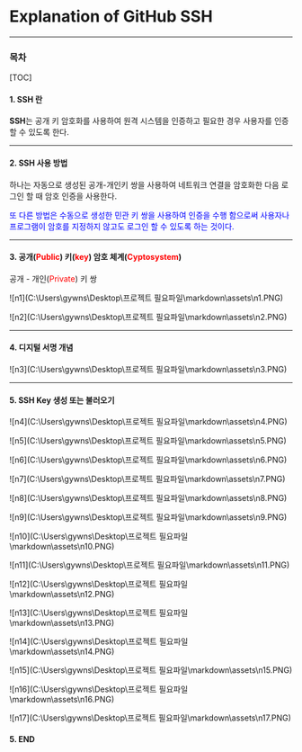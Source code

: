 # Explanation of GitHub SSH

------

### 목차

[TOC]

#### 1. SSH 란

<!--SSH 란 무엇인가에 대한 설명-->

<!--SSH uses public-key cryptography to authenticate the remote computer and allow it to authenticate the user, if necessary.-->

**SSH**는 공개 키 암호화를 사용하여 원격 시스템을 인증하고 필요한 경우 사용자를 인증할 수 있도록 한다.<br>

------

#### 2. SSH 사용 방법

<!--SSH 사용방법에 대한 설명-->

<!-- One is to use automatically generated public-private key pairs to simply encrypt a network connection, and then use password authentication to log on.-->

<!--Another is to use a manually generated public-private key pair to perform the authentication, allowing users or programs to log in without having to specify a password.-->

하나는 자동으로 생성된 공개-개인키 쌍을 사용하여 네트워크 연결을 암호화한 다음 로그인 할 때 암호 인증을 사용한다.

<font color=blue>또 다른 방법은 수동으로 생성한 민관 키 쌍을 사용하여 인증을 수행 함으로써 사용자나 프로그램이 암호를 지정하지 않고도 로그인 할 수 있도록 하는 것이다.</font>

------

#### 3. 공개(<font color=red>Public</font>) 키(<font color=red>key</font>) 암호 체계(<font color=red>Cyptosystem</font>)

<!--A public-private key pair  -->

공개 - 개인(<font color=red>Private</font>) 키 쌍

![n1](C:\Users\gywns\Desktop\프로젝트 필요파일\markdown\assets\n1.PNG)

![n2](C:\Users\gywns\Desktop\프로젝트 필요파일\markdown\assets\n2.PNG)

------

#### 4. 디지털 서명 개념

<!--A concept of Digital Signature-->

![n3](C:\Users\gywns\Desktop\프로젝트 필요파일\markdown\assets\n3.PNG)

------

#### 5. SSH Key 생성 또는 불러오기

![n4](C:\Users\gywns\Desktop\프로젝트 필요파일\markdown\assets\n4.PNG)

![n5](C:\Users\gywns\Desktop\프로젝트 필요파일\markdown\assets\n5.PNG)

![n6](C:\Users\gywns\Desktop\프로젝트 필요파일\markdown\assets\n6.PNG)

![n7](C:\Users\gywns\Desktop\프로젝트 필요파일\markdown\assets\n7.PNG)

![n8](C:\Users\gywns\Desktop\프로젝트 필요파일\markdown\assets\n8.PNG)

![n9](C:\Users\gywns\Desktop\프로젝트 필요파일\markdown\assets\n9.PNG)

![n10](C:\Users\gywns\Desktop\프로젝트 필요파일\markdown\assets\n10.PNG)

![n11](C:\Users\gywns\Desktop\프로젝트 필요파일\markdown\assets\n11.PNG)

![n12](C:\Users\gywns\Desktop\프로젝트 필요파일\markdown\assets\n12.PNG)

![n13](C:\Users\gywns\Desktop\프로젝트 필요파일\markdown\assets\n13.PNG)

![n14](C:\Users\gywns\Desktop\프로젝트 필요파일\markdown\assets\n14.PNG)

![n15](C:\Users\gywns\Desktop\프로젝트 필요파일\markdown\assets\n15.PNG)

![n16](C:\Users\gywns\Desktop\프로젝트 필요파일\markdown\assets\n16.PNG)

![n17](C:\Users\gywns\Desktop\프로젝트 필요파일\markdown\assets\n17.PNG)

#### 5. END
